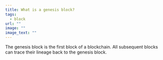 ```yaml
---
title: What is a genesis block?
tags:
  - block
url: ""
image: ""
image_text: ""
---
```


The genesis block is the first block of a blockchain. All subsequent blocks can trace their lineage back to the genesis block.
